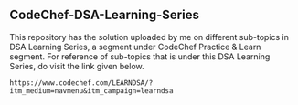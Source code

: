 ## CodeChef-DSA-Learning-Series
This repository has the solution uploaded by me on different sub-topics in DSA Learning Series, a segment under CodeChef Practice & Learn segment.
For reference of sub-topics that is under this DSA Learning Series, do visit the link given below.
```
https://www.codechef.com/LEARNDSA/?itm_medium=navmenu&itm_campaign=learndsa
```
